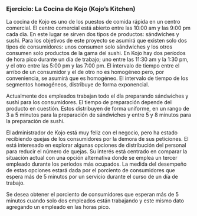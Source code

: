 ### Ejercicio: La Cocina de Kojo (Kojo’s Kitchen)

 La cocina de Kojo es uno de los puestos de comida rápida en un centro comercial. El centro comercial está abierto entre las 10:00 am y las 9:00 pm cada día. En este lugar se sirven dos tipos de productos: sándwiches y sushi. Para los objetivos de este proyecto se asumirá que existen solo dos tipos de consumidores: unos consumen solo sándwiches y los otros consumen solo productos de la gama del sushi. En Kojo hay dos períodos de hora pico durante un día de trabajo; uno entre las 11:30 am y la 1:30 pm, y el otro entre las 5:00 pm y las 7:00 pm. El intervalo de tiempo entre el arribo de un consumidor y el de otro no es homogéneo pero, por conveniencia, se asumirá que es homogéneo. El intervalo de tiempo de los segmentos homogéneos, distribuye de forma exponencial.

Actualmente dos empleados trabajan todo el día preparando sándwiches y sushi para los consumidores. El tiempo de preparación depende del producto en cuestión. Estos distribuyen de forma uniforme, en un rango de 3 a 5 minutos para la preparación de sándwiches y entre 5 y 8 minutos para la preparación de sushi.

El administrador de Kojo está muy feliz con el negocio, pero ha estado recibiendo quejas de los consumidores por la demora de sus peticiones. El está interesado en explorar algunas opciones de distribución del personal para reducir el número de quejas. Su interés está centrado en comparar la situación actual con una opción alternativa donde se emplea un tercer empleado durante los períodos más ocupados. La medida del desempeño de estas opciones estará dada por el porciento de consumidores que espera más de 5 minutos por un servicio durante el curso de un día de trabajo. 

Se desea obtener el porciento de consumidores que esperan más de 5 minutos cuando solo dos empleados están trabajando y este mismo dato agregando un empleado en las horas pico.